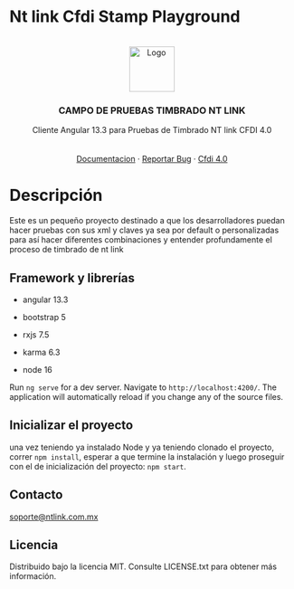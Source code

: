 # Nt link Cfdi Stamp Playground
<div id="top"></div>

<!-- PROJECT LOGO -->
<br />
<div align="center">
  <a href="https://ntlink.com.mx">
    <img src="logo.png" alt="Logo" width="80" height="80">
  </a>

<h3 align="center">CAMPO DE PRUEBAS TIMBRADO NT LINK </h3>

  <p align="center">
    Cliente Angular 13.3 para Pruebas de Timbrado NT link CFDI 4.0
    <br />
    <br />
    <br />
    <a href="https://ntlink.com.mx">Documentacion</a>
    ·
    <a href="https://github.com/NTlink/ntlink-cfdi-stamp-playground/issues">Reportar Bug</a>
    ·
    <a href="https://www.ntlink.com.mx/web-service">Cfdi 4.0</a>
  </p>
</div>

# Descripción 

Este es un pequeño proyecto destinado a que los desarrolladores puedan hacer pruebas con sus xml y claves ya sea por default o personalizadas  para así hacer diferentes combinaciones y entender profundamente el proceso de timbrado de nt link
## Framework y librerías
- angular 13.3
- bootstrap 5
- rxjs  7.5 
- karma 6.3

- node 16


Run `ng serve` for a dev server. Navigate to `http://localhost:4200/`. The application will automatically reload if you change any of the source files.

## Inicializar el proyecto

una vez teniendo ya instalado Node y ya teniendo clonado el proyecto, correr
`npm install`, esperar a que termine la instalación y luego proseguir con el
de inicialización del proyecto: `npm start`.


## Contacto

soporte@ntlink.com.mx

## Licencia

Distribuido bajo la licencia MIT. Consulte LICENSE.txt para obtener más información.
